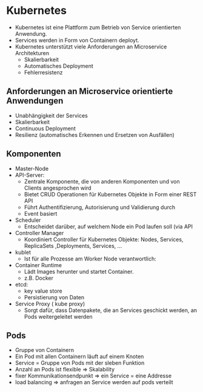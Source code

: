 # Kubernetes
- Kubernetes ist eine Plattform zum Betrieb von Service orientierten Anwendung.
- Services werden in Form von Containern deployt.
- Kubernetes unterstützt viele Anforderungen an Microservice Architekturen
  - Skalierbarkeit
  - Automatisches Deployment
  - Fehlerresistenz
  
## Anforderungen an Microservice orientierte Anwendungen
  - Unabhängigkeit der Services
  - Skalierbarkeit
  - Continuous Deployment
  - Resilienz (automatisches Erkennen und Ersetzen von Ausfällen)
  
  
## Komponenten
  - Master-Node
  - API-Server: 
    - Zentrale Komponente, die von anderen Komponenten und von Clients angesprochen wird
    - Bietet CRUD Operationen für Kubernetes Objekte in Form einer REST API
    - Führt Authentifizierung, Autorisierung und Validierung durch
    - Event basiert
  - Scheduler
    - Entscheidet darüber, auf welchem Node ein Pod laufen soll (via API
  - Controller Manager
    - Koordiniert Controller für Kubernetes Objekte: Nodes, Services, ReplicaSets ,Deployments, Services, …
  - kublet
    - Ist für alle Prozesse am Worker Node verantwortlich:
  - Container Runtime
    - Lädt Images herunter und startet Container.
    - z.B. Docker
  - etcd: 
    - key value store
    - Persistierung von Daten
  - Service Proxy ( kube proxy)
    - Sorgt dafür, dass Datenpakete, die an Services geschickt werden, an Pods weitergeleitet werden
## Pods
  - Gruppe von Containern
  - Ein Pod mit allen Containern läuft auf einem Knoten
  - Service = Gruppe von Pods mit der sleben Funktion
  - Anzahl an Pods ist flexible => Skalability
  - fixer Kommunikationsendpunkt => ein Service = eine Addresse
  - load balancing => anfragen an Service werden auf pods verteilt
